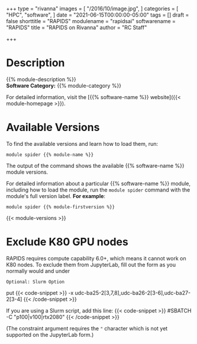 +++
type = "rivanna"
images = [
  "/2016/10/image.jpg",
]
categories = [
  "HPC",
  "software",
]
date = "2021-06-15T00:00:00-05:00"
tags = []
draft = false
shorttitle = "RAPIDS"
modulename = "rapidsai"
softwarename = "RAPIDS"
title = "RAPIDS on Rivanna"
author = "RC Staff"

+++

# Description
{{% module-description %}}
<br>
**Software Category:** {{% module-category %}}

For detailed information, visit the [{{% software-name %}} website]({{< module-homepage >}}).

# Available Versions
To find the available versions and learn how to load them, run:
```
module spider {{% module-name %}}
```

The output of the command shows the available {{% software-name %}} module versions.

For detailed information about a particular {{% software-name %}} module, including how to load the module, run the `module spider` command with the module's full version label. __For example__:
```
module spider {{% module-firstversion %}}
```

{{< module-versions >}}

# Exclude K80 GPU nodes

RAPIDS requires compute capability 6.0+, which means it cannot work on K80 nodes. To exclude them from JupyterLab,
fill out the form as you normally would and under
```
Optional: Slurm Option
```
put
{{< code-snippet >}}
-x udc-ba25-2[3,7,8],udc-ba26-2[3-6],udc-ba27-2[3-4]
{{< /code-snippet >}}

If you are using a Slurm script, add this line:
{{< code-snippet >}}
#SBATCH -C "p100|v100|rtx2080"
{{< /code-snippet >}}

(The constraint argument requires the `"` character which is not yet supported on the JupyterLab form.)
